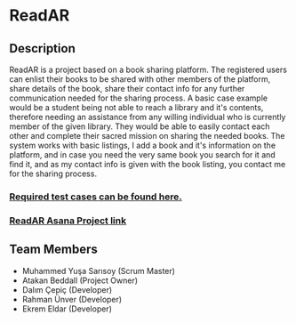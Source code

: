 # ReadAR
## Description
ReadAR is a project based on a book sharing platform. 
The registered users can enlist their books to be shared with other members of the platform, share details of the book, share their contact info for any further communication needed for the sharing process. 
A basic case example would be a student being not able to reach a library and it's contents, therefore needing an assistance from any willing individual who is currently member of the given library. They would be able to easily contact each other and complete their sacred mission on sharing the needed books.
The system works with basic listings, I add a book and it's information on the platform, and in case you need the very same book you search for it and find it, and as my contact info is given with the book listing, you contact me for the sharing process.

### [Required test cases can be found here.](https://github.com/Team-ReadAR/ReadAR/tree/master/ReadAR%20Tests "Test Cases for ReadAR")
### [ReadAR Asana Project link](https://app.asana.com/0/461133111749573/461133111749573 "ReadAR")

## Team Members
- Muhammed Yuşa Sarısoy (Scrum Master)
- Atakan Beddall (Project Owner)
- Dalım Çepiç (Developer)
- Rahman Ünver (Developer)
- Ekrem Eldar (Developer)

